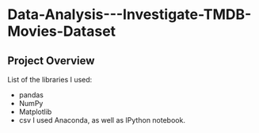 # Data-Analysis---Investigate-TMDB-Movies-Dataset
## Project Overview
List of the libraries I used:

* pandas
* NumPy
* Matplotlib
* csv
I used Anaconda, as well as IPython notebook.
